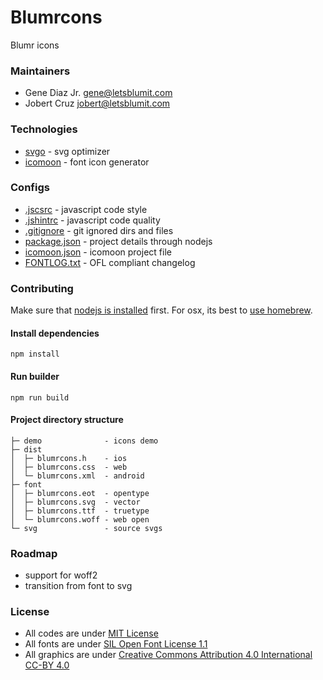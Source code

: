 # Blumrcons
Blumr icons

### Maintainers
* Gene Diaz Jr. <gene@letsblumit.com>
* Jobert Cruz <jobert@letsblumit.com>

### Technologies
* [svgo](https://github.com/svg/svgo/) - svg optimizer
* [icomoon](https://icomoon.io/) - font icon generator

### Configs
* [.jscsrc](http://jscs.info/rules.html) - javascript code style
* [.jshintrc](http://jshint.com/docs/options/) - javascript code quality
* [.gitignore](http://git-scm.com/docs/gitignore) - git ignored dirs and files
* [package.json](https://docs.npmjs.com/files/package.json) - project details through nodejs
* [icomoon.json](https://icomoon.io/docs.html) - icomoon project file
* [FONTLOG.txt](https://github.com/letsblumit/blumrcons/blob/master/FONTLOG.txt) - OFL compliant changelog

### Contributing
Make sure that [nodejs is installed](http://nodejs.org/download/) first.
For osx, its best to [use homebrew](http://shapeshed.com/setting-up-nodejs-and-npm-on-mac-osx/).

#### Install dependencies
```
npm install
```

#### Run builder
```
npm run build
```

#### Project directory structure
```
├─ demo              - icons demo
├─ dist
│  ├─ blumrcons.h    - ios
│  ├─ blumrcons.css  - web
│  └─ blumrcons.xml  - android
├─ font
│  ├─ blumrcons.eot  - opentype
│  ├─ blumrcons.svg  - vector
│  ├─ blumrcons.ttf  - truetype
│  └─ blumrcons.woff - web open
└─ svg               - source svgs
```

### Roadmap
* support for woff2
* transition from font to svg

### License
* All codes are under [MIT License](https://github.com/letsblumit/blumrcons/blob/master/LICENSE-CODE)
* All fonts are under [SIL Open Font License 1.1](https://github.com/letsblumit/blumrcons/blob/master/LICENSE-FONT)
* All graphics are under [Creative Commons Attribution 4.0 International CC-BY 4.0](https://github.com/letsblumit/blumrcons/blob/master/LICENSE-GRAPHICS)


